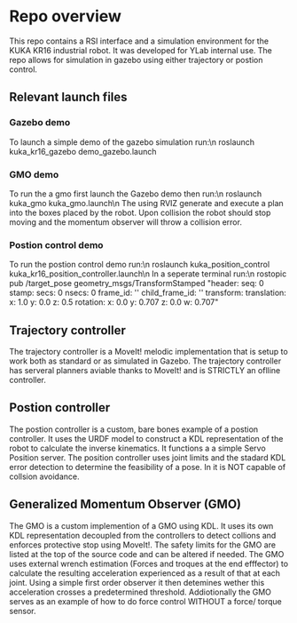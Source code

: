 # Repo overview
This repo contains a RSI interface and a simulation environment for the KUKA KR16 industrial robot. It was developed for YLab internal use.
The repo allows for simulation in gazebo using either trajectory or postion control. 

## Relevant launch files
### Gazebo demo
To launch a simple demo of the gazebo simulation run:\n roslaunch kuka_kr16_gazebo demo_gazebo.launch

### GMO demo
To run the a gmo first launch the Gazebo demo then run:\n roslaunch kuka_gmo kuka_gmo.launch\n
The using RVIZ generate and execute a plan into the boxes placed by the robot. Upon collision the robot should stop moving and the momentum observer will throw a collision error.

### Postion control demo
To run the postion control demo run:\n roslaunch kuka_position_control kuka_kr16_position_controller.launch\n
In a seperate terminal run:\n rostopic pub /target_pose geometry_msgs/TransformStamped "header:
  seq: 0
  stamp:
    secs: 0
    nsecs: 0
  frame_id: ''
child_frame_id: ''
transform:
  translation:
    x: 1.0
    y: 0.0
    z: 0.5
  rotation:
    x: 0.0
    y: 0.707
    z: 0.0
    w: 0.707"

## Trajectory controller
The trajectory controller is a MoveIt! melodic implementation that is setup to work both as standard or as simulated in Gazebo. The trajectory controller has serveral planners aviable thanks to MoveIt! and is STRICTLY an oflline controller.


## Postion controller
The postion controller is a custom, bare bones example of a postion controller. It uses the URDF model to construct a KDL representation of the robot to calculate the inverse kinematics. It functions a a simple Servo Position server.
The position controller uses joint limits and the stadard KDL error detection to determine the feasibility of a pose. In it is NOT capable of collsion avoidance.

## Generalized Momentum Observer (GMO)
The GMO is a custom implemention of a GMO using KDL. It uses its own KDL representation decoupled from the controllers to detect collions and enforces protective stop using MoveIt!. 
The safety limits for the GMO are listed at the top of the source code and can be altered if needed. The GMO uses external wrench estimation (Forces and troques at the end efffector) to calculate the resulting acceleration experienced as a result of that at each joint. 
Using a simple first order observer it then detemines wether this acceleration crosses a predetermined threshold.
Addiotionally the GMO serves as an example of how to do force control WITHOUT a force/ torque sensor.  
